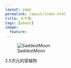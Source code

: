 ```yaml
---
layout: page
permalink: /about/index.html
title: 关于我
tags: [about]
image:
  feature: 
---
```

<figure>
  <img src="{{ site.url }}/images/myself.png" alt="SaddestMoon">
  <figcaption>SaddestMoon</figcaption>
</figure>

<div class="alert alert-success" role="alert">
    2.5次元的穿越狗
</div>
